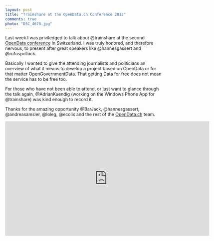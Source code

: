 ```yaml
---
layout: post
title: "Trainshare at the OpenData.ch Conference 2012"
comments: true
photo: "DSC_4670.jpg"
---
```

<script async class="speakerdeck-embed" data-id="4fec27775cd901001f01f331" data-ratio="1.3333333333333333" src="//speakerdeck.com/assets/embed.js"></script>

Last week I was priviledged to talk about @trainshare at the second [OpenData conference](http://opendata.ch/2012/05/13/opendata-ch-2012-konferenz-das-programm/) in Switzerland. I was truly honored, and therefore nervous, to present after great speakers like @hannesgassert and @rufuspollock.

Basically I wanted to give the attending journalists and politicians an overview of what it means to develop a project based on OpenData or for that matter OpenGovernmentData. That getting Data for free does not mean the service has to be free too.

For those who have not been able to attend, or just want to glance through the talk again, @AdrianKuendig (working on the Windows Phone App for @trainshare) was kind enough to record it.

Thanks for the amazing opportunity @BarJack, @hannesgassert, @andreasamsler, @loleg, @ecolix and the rest of the [OpenData.ch](http://opendata.ch/) team.

<iframe width="654" height="368" src="http://www.youtube-nocookie.com/embed/YmzCp6Omqnc" frameborder="0" allowfullscreen></iframe>
